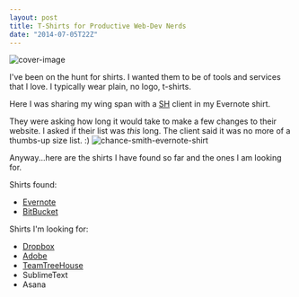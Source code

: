 ```yaml
---
layout: post
title: T-Shirts for Productive Web-Dev Nerds
date: "2014-07-05T22Z"
---
```


![cover-image](/content/images/2014/Jul/Photo-on-7-2-14-at-12-08-PM--3.jpg)

I've been on the hunt for shirts. I wanted them to be of tools and services that I love. I typically wear plain, no logo, t-shirts.

Here I was sharing my wing span with a [SH](https://sodiumhalogen.com) client in my Evernote shirt.

They were asking how long it would take to make a few changes to their website. I asked if their list was _this_ long. The client said it was no more of a thumbs-up size list. :)
![chance-smith-evernote-shirt](/content/images/2014/Jul/Photo-on-7-2-14-at-12-08-PM--3.jpg)

Anyway...here are the shirts I have found so far and the ones I am looking for.

Shirts found:

- [Evernote](https://www.evernote.com/market/feature/tshirt)
- [BitBucket](http://swag.atlassian.com/)

Shirts I'm looking for:

- [Dropbox](http://dropbox.com)
- [Adobe](http://adobe.com)
- [TeamTreeHouse](http://teamtreehouse.com)
- SublimeText
- Asana
